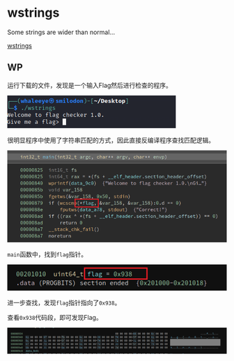 # wstrings

Some strings are wider than normal...

[wstrings](http://ctf.infury.org:8000/files/d26f4f00e15bf48f8492d58139942c55/wstrings?token=eyJ1c2VyX2lkIjoxNCwidGVhbV9pZCI6bnVsbCwiZmlsZV9pZCI6NTF9.YPuLGw.2Rp7r0HCzPyifvLLgFuUwH9Ai_Q)

## WP

运行下载的文件，发现是一个输入Flag然后进行检查的程序。

![image-20210724114330910](wstrings.assets/image-20210724114330910.png)

很明显程序中使用了字符串匹配的方式，因此直接反编译程序查找匹配逻辑。

![image-20210724114454145](wstrings.assets/image-20210724114454145.png)

`main`函数中，找到`flag`指针。

![image-20210724114520329](wstrings.assets/image-20210724114520329.png)

进一步查找，发现`flag`指针指向了`0x938`。

查看`0x938`代码段，即可发现Flag。

![image-20210724114629476](wstrings.assets/image-20210724114629476.png)

